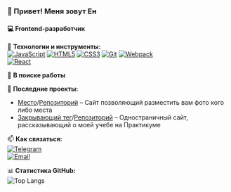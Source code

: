 ### 👋 Привет! Меня зовут Ен  
#### 💻 Frontend-разработчик  

🚀 **Технологии и инструменты:**  
[![JavaScript](https://img.shields.io/badge/-JavaScript-F7DF1E?logo=javascript&logoColor=black)]()
[![HTML5](https://img.shields.io/badge/-HTML5-E34F26?logo=html5&logoColor=white)]()
[![CSS3](https://img.shields.io/badge/-CSS3-1572B6?logo=css3&logoColor=white)]()
[![Git](https://img.shields.io/badge/-Git-F05032?logo=git&logoColor=white)]()
[![Webpack](https://img.shields.io/badge/-Webpack-8DD6F9?logo=webpack&logoColor=black)]()  
[![React](https://img.shields.io/badge/-React-61DAFB?logo=react&logoColor=black)]()

📌 **В поиске работы**

🔨 **Последние проекты:**  
- [Место](https://empty032.github.io/mesto-project-ff/)/[Репозиторий](https://github.com/EMPTY032/mesto-project-ff) – Сайт позволяющий разместить вам фото кого либо места
- [Закрывающий тег](https://empty032.github.io/zakrivayuschiy-teg-f/)/[Репозиторий](https://github.com/empty032/zakrivayuschiy-teg-f) – Одностраничный сайт, рассказывающий о моей учебе на Практикуме

📫 **Как связаться:**  
[![Telegram](https://img.shields.io/badge/-Telegram-26A5E4?logo=telegram&logoColor=white)](https://t.me/@empty01234)  
[![Email](https://img.shields.io/badge/-Email-D14836?logo=gmail&logoColor=white)](komiksmr66@mail.ru)  

📊 **Статистика GitHub:**  
![Top Langs](https://github-readme-stats.vercel.app/api/top-langs/?username=EMPTY032&layout=compact)  
